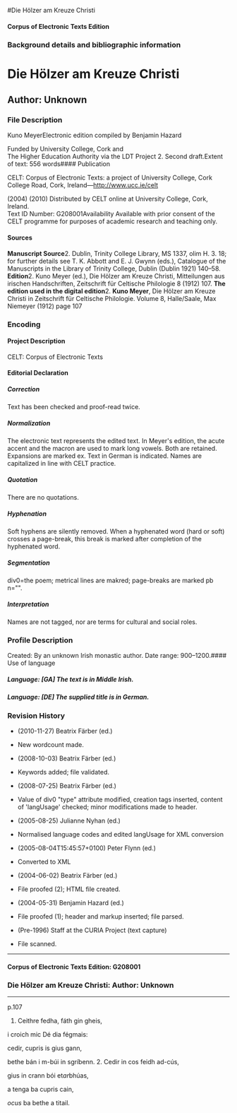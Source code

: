 

#Die Hölzer am Kreuze Christi


<!-- // 
 function footNote(link) {
 openpopup = window.open(link,"openpopup","width=512,height=128,left=256,top=256,resizable=no,scrollbars=1,menubar=1,statusbar=0,toolbar=0");
}
// -->



#### Corpus of Electronic Texts Edition


### Background details and bibliographic information


Die Hölzer am Kreuze Christi
============================


Author: Unknown
---------------


### File Description

Kuno MeyerElectronic edition compiled by Benjamin Hazard

Funded by University College, Cork and  
The Higher Education Authority via the LDT Project 2. Second draft.Extent of text: 556 words#### Publication


CELT: Corpus of Electronic Texts: a project of University College, Cork  
College Road, Cork, Ireland—http://www.ucc.ie/celt

 (2004) (2010) Distributed by CELT online at University College, Cork, Ireland.  
Text ID Number: G208001Availability 
Available with prior consent of the CELT programme for purposes of academic research and teaching only.


#### Sources


**Manuscript Source**2. Dublin, Trinity College Library, MS 1337, olim H. 3. 18; for further details see T. K. Abbott and E. J. Gwynn (eds.), Catalogue of the Manuscripts in the Library of Trinity College, Dublin (Dublin 1921) 140–58.
**Edition**2. Kuno Meyer (ed.), Die Hölzer am Kreuze Christi, Mitteilungen aus irischen Handschriften, Zeitschrift für Celtische Philologie 8 (1912) 107.
**The edition used in the digital edition**2. **Kuno Meyer**, Die Hölzer am Kreuze Christi in Zeitschrift für Celtische Philologie. Volume 8, Halle/Saale, Max Niemeyer (1912) page 107

### Encoding


#### Project Description


CELT: Corpus of Electronic Texts


#### Editorial Declaration


##### Correction


Text has been checked and proof-read twice.


##### Normalization


The electronic text represents the edited text. In Meyer's edition, the acute accent and the macron are used to mark long vowels. Both are retained. Expansions are marked ex. Text in German is indicated. Names are capitalized in line with CELT practice.


##### Quotation


There are no quotations.


##### Hyphenation


Soft hyphens are silently removed. When a hyphenated word (hard or soft) crosses a page-break, this break is marked after completion of the hyphenated word.


##### Segmentation


div0=the poem; metrical lines are makred; page-breaks are marked pb n="".


##### Interpretation


Names are not tagged, nor are terms for cultural and social roles.


### Profile Description


Created: By an unknown Irish monastic author.
 Date range: 900–1200.#### Use of language


##### Language: [GA] The text is in Middle Irish.


##### Language: [DE] The supplied title is in German.


### Revision History


* (2010-11-27) Beatrix Färber (ed.)

* New wordcount made.
* (2008-10-03) Beatrix Färber (ed.)

* Keywords added; file validated.
* (2008-07-25) Beatrix Färber (ed.)

* Value of div0 "type" attribute modified, creation tags inserted, content of 'langUsage' checked; minor modifications made to header.
* (2005-08-25) Julianne Nyhan (ed.)

* Normalised language codes and edited langUsage for XML conversion
* (2005-08-04T15:45:57+0100) Peter Flynn (ed.)

* Converted to XML
* (2004-06-02) Beatrix Färber (ed.)

* File proofed (2); HTML file created.
* (2004-05-31) Benjamin Hazard (ed.)

* File proofed (1); header and markup inserted; file parsed.
* (Pre-1996) Staff at the CURIA Project (text capture)

* File scanned.




---


#### Corpus of Electronic Texts Edition: G208001


### Die Hölzer am Kreuze Christi: Author: Unknown




---

p.107


1. Ceithre fedha, fáth gin gheis,
  
i croich mic Dé dia fégmais:
  
cedir, cupris is gius gann,
  
bethe bán i m-búi in sgríbenn.
2. Cedir in cos feidh ad-cús,
  
gius in crann bói et*ar*bhúas,
  
a tenga ba cupris cain, 
  
*ocus* ba bethe a titail.










